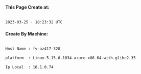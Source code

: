 
   
#### This Page Create at:

```bash

2023-03-25 - 18:23:32 UTC

```

#### Create By Machine:

```bash

Host Name : fv-az417-328

platform  : Linux-5.15.0-1034-azure-x86_64-with-glibc2.35

Ip Local  : 10.1.0.74

```

